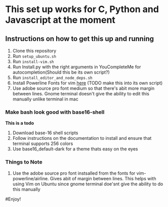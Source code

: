 # This set up works for C, Python and Javascript at the moment

## Instructions on how to get this up and running

1. Clone this repository
2. Run `setup_ubuntu.sh`
3. Run `install-vim.sh`
4. Run Install.py with the right arguments in YouCompleteMe for
   autocompletion(Should this be its own script?)
5. Run `install_editor_and_node_deps.sh`
6. Install Powerline Fonts for vim [here](https://github.com/powerline/fonts)
   (TODO make this into its own script)
7. Use adobe source pro font medium so that there's abit more margin between
   lines. Gnome terminal doesn't give the ability to edit this manually unlike
   terminal in mac

### Make bash look good with base16-shell
__This is a todo__
1. Download base-16 shell scripts
2. Follow instructions on the documentation to install and ensure that terminal supports 256 colors
3. Use base16_default-dark for a theme thats easy on the eyes

### Things to Note
1. Use the adobe source pro font instsalled from the fonts for vim-powerline/airline. Gives abit of margin between lines.
   This helps with using Vim on Ubuntu since gnome terminal doe'snt give the ability to do this manually

#Enjoy!
